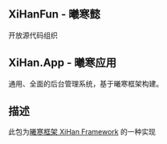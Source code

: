 ## XiHanFun - 曦寒懿

开放源代码组织

## XiHan.App - 曦寒应用

通用、全面的后台管理系统，基于曦寒框架构建。

## 描述

此包为[曦寒框架 XiHan Framework](https://docs.xihanfun.com) 的一种实现

